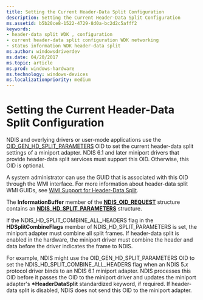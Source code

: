 ```yaml
---
title: Setting the Current Header-Data Split Configuration
description: Setting the Current Header-Data Split Configuration
ms.assetid: b5b20ce8-1522-4729-8d0a-bc2d2c5afff2
keywords:
- header-data split WDK , configuration
- current header-data split configuration WDK networking
- status information WDK header-data split
ms.author: windowsdriverdev
ms.date: 04/20/2017
ms.topic: article
ms.prod: windows-hardware
ms.technology: windows-devices
ms.localizationpriority: medium
---
```


# Setting the Current Header-Data Split Configuration





NDIS and overlying drivers or user-mode applications use the [OID\_GEN\_HD\_SPLIT\_PARAMETERS](https://msdn.microsoft.com/library/windows/hardware/ff569587) OID to set the current header-data split settings of a miniport adapter. NDIS 6.1 and later miniport drivers that provide header-data split services must support this OID. Otherwise, this OID is optional.

A system administrator can use the GUID that is associated with this OID through the WMI interface. For more information about header-data split WMI GUIDs, see [WMI Support for Header-Data Split](wmi-support-for-header-data-split.md).

The **InformationBuffer** member of the [**NDIS\_OID\_REQUEST**](https://msdn.microsoft.com/library/windows/hardware/ff566710) structure contains an [**NDIS\_HD\_SPLIT\_PARAMETERS**](https://msdn.microsoft.com/library/windows/hardware/ff565701) structure.

If the NDIS\_HD\_SPLIT\_COMBINE\_ALL\_HEADERS flag in the **HDSplitCombineFlags** member of NDIS\_HD\_SPLIT\_PARAMETERS is set, the miniport adapter must combine all split frames. If header-data split is enabled in the hardware, the miniport driver must combine the header and data before the driver indicates the frame to NDIS.

For example, NDIS might use the OID\_GEN\_HD\_SPLIT\_PARAMETERS OID to set the NDIS\_HD\_SPLIT\_COMBINE\_ALL\_HEADERS flag when an NDIS 5.*x* protocol driver binds to an NDIS 6.1 miniport adapter. NDIS processes this OID before it passes the OID to the miniport driver and updates the miniport adapter's **\*HeaderDataSplit** standardized keyword, if required. If header-data split is disabled, NDIS does not send this OID to the miniport adapter.

 

 





